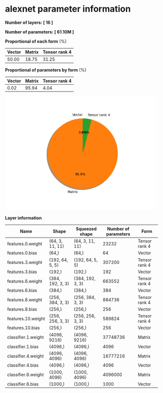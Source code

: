 # alexnet parameter information

**Number of layers: [ 16 ]**

**Number of parameters: [ 61.10M ]**

**Proportional of each form** (%)

| Vector | Matrix | Tensor rank 4 | 
|  --- | --- | --- |
| 50.00 | 18.75 | 31.25 | 

**Proportional of parameters by form** (%)


| Vector | Matrix | Tensor rank 4 | 
|  --- | --- | --- |
| 0.02 | 95.94 | 4.04 | 

<img src="../figs/alexnet_pie_chart.png" alt="pie_chart" width="500"/>

**Layer information**


| Name | Shape | Squeezed shape | Number of parameters | Form |
| --- | --- | --- | --- | --- |
| features.0.weight | (64, 3, 11, 11) | (64, 3, 11, 11) | 23232 | Tensor rank 4 |
| features.0.bias | (64,) | (64,) | 64 | Vector |
| features.3.weight | (192, 64, 5, 5) | (192, 64, 5, 5) | 307200 | Tensor rank 4 |
| features.3.bias | (192,) | (192,) | 192 | Vector |
| features.6.weight | (384, 192, 3, 3) | (384, 192, 3, 3) | 663552 | Tensor rank 4 |
| features.6.bias | (384,) | (384,) | 384 | Vector |
| features.8.weight | (256, 384, 3, 3) | (256, 384, 3, 3) | 884736 | Tensor rank 4 |
| features.8.bias | (256,) | (256,) | 256 | Vector |
| features.10.weight | (256, 256, 3, 3) | (256, 256, 3, 3) | 589824 | Tensor rank 4 |
| features.10.bias | (256,) | (256,) | 256 | Vector |
| classifier.1.weight | (4096, 9216) | (4096, 9216) | 37748736 | Matrix |
| classifier.1.bias | (4096,) | (4096,) | 4096 | Vector |
| classifier.4.weight | (4096, 4096) | (4096, 4096) | 16777216 | Matrix |
| classifier.4.bias | (4096,) | (4096,) | 4096 | Vector |
| classifier.6.weight | (1000, 4096) | (1000, 4096) | 4096000 | Matrix |
| classifier.6.bias | (1000,) | (1000,) | 1000 | Vector |

